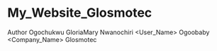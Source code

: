 # My_Website_Glosmotec

Author
<Name> Ogochukwu GloriaMary Nwanochiri
<User_Name> Ogoobaby
<Company_Name> Glosmotec

